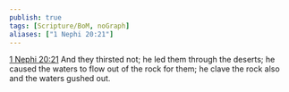 ```yaml
---
publish: true
tags: [Scripture/BoM, noGraph]
aliases: ["1 Nephi 20:21"]
---
```

[1 Nephi 20:21](https://churchofjesuschrist.org/study/scriptures/bofm/1-ne/20?lang=eng&id=p21#p21) And they thirsted not; he led them through the deserts; he caused the waters to flow out of the rock for them; he clave the rock also and the waters gushed out.
